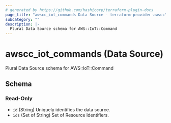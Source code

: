 ```yaml
---
# generated by https://github.com/hashicorp/terraform-plugin-docs
page_title: "awscc_iot_commands Data Source - terraform-provider-awscc"
subcategory: ""
description: |-
  Plural Data Source schema for AWS::IoT::Command
---
```


# awscc_iot_commands (Data Source)

Plural Data Source schema for AWS::IoT::Command



<!-- schema generated by tfplugindocs -->
## Schema

### Read-Only

- `id` (String) Uniquely identifies the data source.
- `ids` (Set of String) Set of Resource Identifiers.
